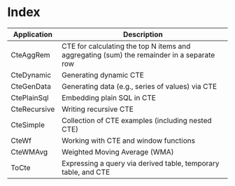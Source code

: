 # Index

| Application     | Description
| ----------------|--------------------------------------------------------------------------------------------|
| CteAggRem       | CTE for calculating the top N items and aggregating (sum) the remainder in a separate row  | 
| CteDynamic      | Generating dynamic CTE                                                                     |
| CteGenData      | Generating data (e.g., series of values) via CTE                                           |
| CtePlainSql     | Embedding plain SQL in CTE                                                                 |
| CteRecursive    | Writing recursive CTE                                                                      |
| CteSimple       | Collection of CTE examples (including nested CTE)                                          |
| CteWf           | Working with CTE and window functions                                                      |
| CteWMAvg        | Weighted Moving Average (WMA)                                                              |
| ToCte           | Expressing a query via derived table, temporary table, and CTE                             |